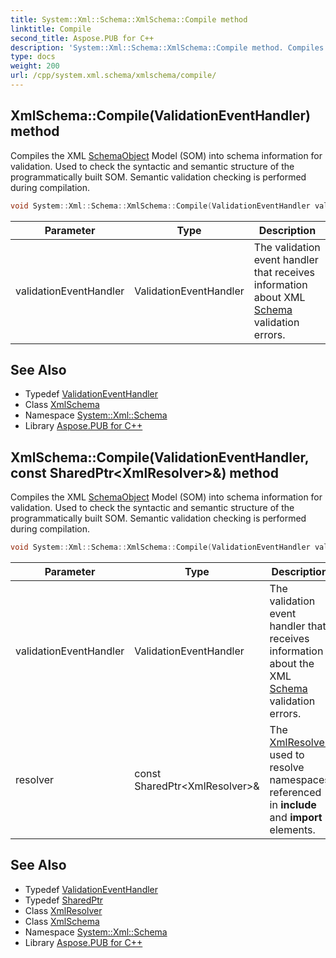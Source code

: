 ```yaml
---
title: System::Xml::Schema::XmlSchema::Compile method
linktitle: Compile
second_title: Aspose.PUB for C++
description: 'System::Xml::Schema::XmlSchema::Compile method. Compiles the XML SchemaObject Model (SOM) into schema information for validation. Used to check the syntactic and semantic structure of the programmatically built SOM. Semantic validation checking is performed during compilation in C++.'
type: docs
weight: 200
url: /cpp/system.xml.schema/xmlschema/compile/
---
```

## XmlSchema::Compile(ValidationEventHandler) method


Compiles the XML [Schema](../../)[Object](../../../system/object/) Model (SOM) into schema information for validation. Used to check the syntactic and semantic structure of the programmatically built SOM. Semantic validation checking is performed during compilation.

```cpp
void System::Xml::Schema::XmlSchema::Compile(ValidationEventHandler validationEventHandler)
```


| Parameter | Type | Description |
| --- | --- | --- |
| validationEventHandler | ValidationEventHandler | The validation event handler that receives information about XML [Schema](../../) validation errors. |

## See Also

* Typedef [ValidationEventHandler](../../validationeventhandler/)
* Class [XmlSchema](../)
* Namespace [System::Xml::Schema](../../)
* Library [Aspose.PUB for C++](../../../)
## XmlSchema::Compile(ValidationEventHandler, const SharedPtr\<XmlResolver\>\&) method


Compiles the XML [Schema](../../)[Object](../../../system/object/) Model (SOM) into schema information for validation. Used to check the syntactic and semantic structure of the programmatically built SOM. Semantic validation checking is performed during compilation.

```cpp
void System::Xml::Schema::XmlSchema::Compile(ValidationEventHandler validationEventHandler, const SharedPtr<XmlResolver> &resolver)
```


| Parameter | Type | Description |
| --- | --- | --- |
| validationEventHandler | ValidationEventHandler | The validation event handler that receives information about the XML [Schema](../../) validation errors. |
| resolver | const SharedPtr\<XmlResolver\>\& | The [XmlResolver](../../../system.xml/xmlresolver/) used to resolve namespaces referenced in **include** and **import** elements. |

## See Also

* Typedef [ValidationEventHandler](../../validationeventhandler/)
* Typedef [SharedPtr](../../../system/sharedptr/)
* Class [XmlResolver](../../../system.xml/xmlresolver/)
* Class [XmlSchema](../)
* Namespace [System::Xml::Schema](../../)
* Library [Aspose.PUB for C++](../../../)
